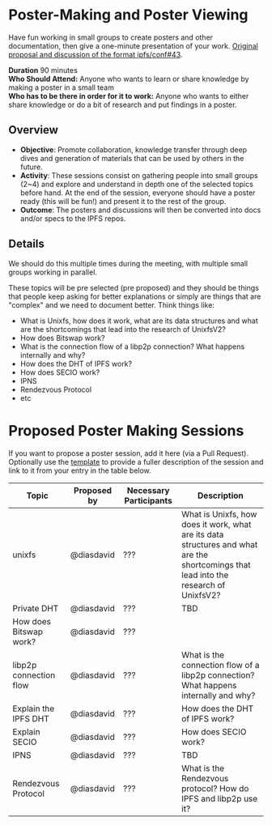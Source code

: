 # Poster-Making and Poster Viewing

Have fun working in small groups to create posters and other documentation, then give a one-minute presentation of your work. [Original proposal and discussion of the format ipfs/conf#43](https://github.com/ipfs/conf/issues/43).

**Duration** 90 minutes  
**Who Should Attend:** Anyone who wants to learn or share knowledge by making a poster in a small team  
**Who has to be there in order for it to work:** Anyone who wants to either share knowledge or do a bit of research and put findings in a poster.

## Overview

- **Objective**: Promote collaboration, knowledge transfer through deep dives and generation of materials that can be used by others in the future.
- **Activity**: These sessions consist on gathering people into small groups (2~4) and explore and understand in depth one of the selected topics before hand. At the end of the session, everyone should have a poster ready (this will be fun!) and present it to the rest of the group.
- **Outcome**: The posters and discussions will then be converted into docs and/or specs to the IPFS repos.

## Details

We should do this multiple times during the meeting, with multiple small groups working in parallel.

These topics will be pre selected (pre proposed) and they should be things that people keep asking for better explanations or simply are things that are "complex" and we need to document better. Think things like:

- What is Unixfs, how does it work, what are its data structures and what are the shortcomings that lead into the research of UnixfsV2?
- How does Bitswap work?
- What is the connection flow of a libp2p connection? What happens internally and why?
- How does the DHT of IPFS work?
- How does SECIO work?
- IPNS
- Rendezvous Protocol
- etc

# Proposed Poster Making Sessions

If you want to propose a poster session, add it here (via a Pull Request). Optionally use the [template](../_template.md) to provide a fuller description of the session and link to it from your entry in the table below.

| Topic | Proposed by | Necessary Participants | Description |
|---|---|---|---|
| unixfs | @diasdavid | ??? | What is Unixfs, how does it work, what are its data structures and what are the shortcomings that lead into the research of UnixfsV2?
| Private DHT | @diasdavid | ??? | TBD
| How does Bitswap work? | @diasdavid | ??? |
| libp2p connection flow | @diasdavid | ??? | What is the connection flow of a libp2p connection? What happens internally and why?
| Explain the IPFS DHT | @diasdavid | ??? | How does the DHT of IPFS work?
| Explain SECIO | @diasdavid | ??? | How does SECIO work?
| IPNS | @diasdavid | ??? | TBD
| Rendezvous Protocol | @diasdavid | ??? | What is the Rendezvous protocol? How do IPFS and libp2p use it?
